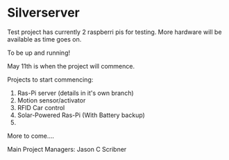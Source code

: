 Silverserver
============

Test project has currently 2 raspberri pis for testing. More hardware will be available as time goes on.

To be up and running!

May 11th is when the project will commence.

Projects to start commencing:

1. Ras-Pi server (details in it's own branch)
2. Motion sensor/activator
3. RFID Car control
4. Solar-Powered Ras-Pi (With Battery backup)
5. 

More to come....

Main Project Managers:
Jason C Scribner


